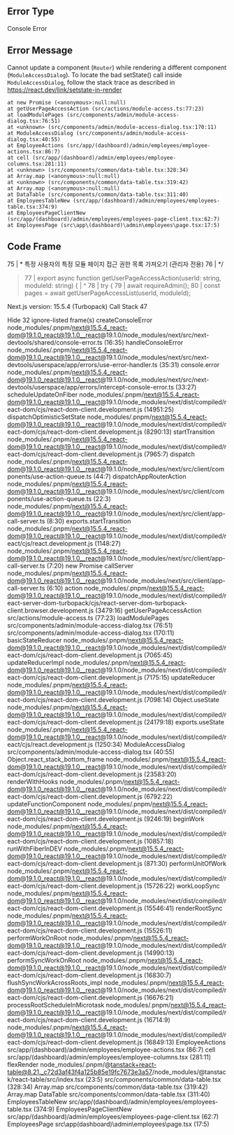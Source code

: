 ## Error Type
Console Error

## Error Message
Cannot update a component (`Router`) while rendering a different component (`ModuleAccessDialog`). To locate the bad setState() call inside `ModuleAccessDialog`, follow the stack trace as described in https://react.dev/link/setstate-in-render


    at new Promise (<anonymous>:null:null)
    at getUserPageAccessAction (src/actions/module-access.ts:77:23)
    at loadModulePages (src/components/admin/module-access-dialog.tsx:76:51)
    at <unknown> (src/components/admin/module-access-dialog.tsx:170:11)
    at ModuleAccessDialog (src/components/admin/module-access-dialog.tsx:40:55)
    at EmployeeActions (src/app/(dashboard)/admin/employees/employee-actions.tsx:86:7)
    at cell (src/app/(dashboard)/admin/employees/employee-columns.tsx:281:11)
    at <unknown> (src/components/common/data-table.tsx:328:34)
    at Array.map (<anonymous>:null:null)
    at <unknown> (src/components/common/data-table.tsx:319:42)
    at Array.map (<anonymous>:null:null)
    at DataTable (src/components/common/data-table.tsx:311:40)
    at EmployeesTableNew (src/app/(dashboard)/admin/employees/employees-table.tsx:374:9)
    at EmployeesPageClientNew (src/app/(dashboard)/admin/employees/employees-page-client.tsx:62:7)
    at EmployeesPage (src\app\(dashboard)\admin\employees\page.tsx:17:5)

## Code Frame
  75 |  * 특정 사용자의 특정 모듈 페이지 접근 권한 목록 가져오기 (관리자 전용)
  76 |  */
> 77 | export async function getUserPageAccessAction(userId: string, moduleId: string) {
     |                       ^
  78 |   try {
  79 |     await requireAdmin();
  80 |     const pages = await getUserPageAccessList(userId, moduleId);

Next.js version: 15.5.4 (Turbopack)
Call Stack
47

Hide 32 ignore-listed frame(s)
createConsoleError
node_modules/.pnpm/next@15.5.4_react-dom@19.1.0_react@19.1.0__react@19.1.0/node_modules/next/src/next-devtools/shared/console-error.ts (16:35)
handleConsoleError
node_modules/.pnpm/next@15.5.4_react-dom@19.1.0_react@19.1.0__react@19.1.0/node_modules/next/src/next-devtools/userspace/app/errors/use-error-handler.ts (35:31)
console.error
node_modules/.pnpm/next@15.5.4_react-dom@19.1.0_react@19.1.0__react@19.1.0/node_modules/next/src/next-devtools/userspace/app/errors/intercept-console-error.ts (33:27)
scheduleUpdateOnFiber
node_modules/.pnpm/next@15.5.4_react-dom@19.1.0_react@19.1.0__react@19.1.0/node_modules/next/dist/compiled/react-dom/cjs/react-dom-client.development.js (14951:25)
dispatchOptimisticSetState
node_modules/.pnpm/next@15.5.4_react-dom@19.1.0_react@19.1.0__react@19.1.0/node_modules/next/dist/compiled/react-dom/cjs/react-dom-client.development.js (8290:13)
startTransition
node_modules/.pnpm/next@15.5.4_react-dom@19.1.0_react@19.1.0__react@19.1.0/node_modules/next/dist/compiled/react-dom/cjs/react-dom-client.development.js (7965:7)
dispatch
node_modules/.pnpm/next@15.5.4_react-dom@19.1.0_react@19.1.0__react@19.1.0/node_modules/next/src/client/components/use-action-queue.ts (44:7)
dispatchAppRouterAction
node_modules/.pnpm/next@15.5.4_react-dom@19.1.0_react@19.1.0__react@19.1.0/node_modules/next/src/client/components/use-action-queue.ts (22:3)
<unknown>
node_modules/.pnpm/next@15.5.4_react-dom@19.1.0_react@19.1.0__react@19.1.0/node_modules/next/src/client/app-call-server.ts (8:30)
exports.startTransition
node_modules/.pnpm/next@15.5.4_react-dom@19.1.0_react@19.1.0__react@19.1.0/node_modules/next/dist/compiled/react/cjs/react.development.js (1148:27)
<unknown>
node_modules/.pnpm/next@15.5.4_react-dom@19.1.0_react@19.1.0__react@19.1.0/node_modules/next/src/client/app-call-server.ts (7:20)
new Promise
<anonymous>
callServer
node_modules/.pnpm/next@15.5.4_react-dom@19.1.0_react@19.1.0__react@19.1.0/node_modules/next/src/client/app-call-server.ts (6:10)
action
node_modules/.pnpm/next@15.5.4_react-dom@19.1.0_react@19.1.0__react@19.1.0/node_modules/next/dist/compiled/react-server-dom-turbopack/cjs/react-server-dom-turbopack-client.browser.development.js (3479:16)
getUserPageAccessAction
src/actions/module-access.ts (77:23)
loadModulePages
src/components/admin/module-access-dialog.tsx (76:51)
<unknown>
src/components/admin/module-access-dialog.tsx (170:11)
basicStateReducer
node_modules/.pnpm/next@15.5.4_react-dom@19.1.0_react@19.1.0__react@19.1.0/node_modules/next/dist/compiled/react-dom/cjs/react-dom-client.development.js (7065:45)
updateReducerImpl
node_modules/.pnpm/next@15.5.4_react-dom@19.1.0_react@19.1.0__react@19.1.0/node_modules/next/dist/compiled/react-dom/cjs/react-dom-client.development.js (7175:15)
updateReducer
node_modules/.pnpm/next@15.5.4_react-dom@19.1.0_react@19.1.0__react@19.1.0/node_modules/next/dist/compiled/react-dom/cjs/react-dom-client.development.js (7098:14)
Object.useState
node_modules/.pnpm/next@15.5.4_react-dom@19.1.0_react@19.1.0__react@19.1.0/node_modules/next/dist/compiled/react-dom/cjs/react-dom-client.development.js (24179:18)
exports.useState
node_modules/.pnpm/next@15.5.4_react-dom@19.1.0_react@19.1.0__react@19.1.0/node_modules/next/dist/compiled/react/cjs/react.development.js (1250:34)
ModuleAccessDialog
src/components/admin/module-access-dialog.tsx (40:55)
Object.react_stack_bottom_frame
node_modules/.pnpm/next@15.5.4_react-dom@19.1.0_react@19.1.0__react@19.1.0/node_modules/next/dist/compiled/react-dom/cjs/react-dom-client.development.js (23583:20)
renderWithHooks
node_modules/.pnpm/next@15.5.4_react-dom@19.1.0_react@19.1.0__react@19.1.0/node_modules/next/dist/compiled/react-dom/cjs/react-dom-client.development.js (6792:22)
updateFunctionComponent
node_modules/.pnpm/next@15.5.4_react-dom@19.1.0_react@19.1.0__react@19.1.0/node_modules/next/dist/compiled/react-dom/cjs/react-dom-client.development.js (9246:19)
beginWork
node_modules/.pnpm/next@15.5.4_react-dom@19.1.0_react@19.1.0__react@19.1.0/node_modules/next/dist/compiled/react-dom/cjs/react-dom-client.development.js (10857:18)
runWithFiberInDEV
node_modules/.pnpm/next@15.5.4_react-dom@19.1.0_react@19.1.0__react@19.1.0/node_modules/next/dist/compiled/react-dom/cjs/react-dom-client.development.js (871:30)
performUnitOfWork
node_modules/.pnpm/next@15.5.4_react-dom@19.1.0_react@19.1.0__react@19.1.0/node_modules/next/dist/compiled/react-dom/cjs/react-dom-client.development.js (15726:22)
workLoopSync
node_modules/.pnpm/next@15.5.4_react-dom@19.1.0_react@19.1.0__react@19.1.0/node_modules/next/dist/compiled/react-dom/cjs/react-dom-client.development.js (15546:41)
renderRootSync
node_modules/.pnpm/next@15.5.4_react-dom@19.1.0_react@19.1.0__react@19.1.0/node_modules/next/dist/compiled/react-dom/cjs/react-dom-client.development.js (15526:11)
performWorkOnRoot
node_modules/.pnpm/next@15.5.4_react-dom@19.1.0_react@19.1.0__react@19.1.0/node_modules/next/dist/compiled/react-dom/cjs/react-dom-client.development.js (14990:13)
performSyncWorkOnRoot
node_modules/.pnpm/next@15.5.4_react-dom@19.1.0_react@19.1.0__react@19.1.0/node_modules/next/dist/compiled/react-dom/cjs/react-dom-client.development.js (16830:7)
flushSyncWorkAcrossRoots_impl
node_modules/.pnpm/next@15.5.4_react-dom@19.1.0_react@19.1.0__react@19.1.0/node_modules/next/dist/compiled/react-dom/cjs/react-dom-client.development.js (16676:21)
processRootScheduleInMicrotask
node_modules/.pnpm/next@15.5.4_react-dom@19.1.0_react@19.1.0__react@19.1.0/node_modules/next/dist/compiled/react-dom/cjs/react-dom-client.development.js (16714:9)
<unknown>
node_modules/.pnpm/next@15.5.4_react-dom@19.1.0_react@19.1.0__react@19.1.0/node_modules/next/dist/compiled/react-dom/cjs/react-dom-client.development.js (16849:13)
EmployeeActions
src/app/(dashboard)/admin/employees/employee-actions.tsx (86:7)
cell
src/app/(dashboard)/admin/employees/employee-columns.tsx (281:11)
flexRender
node_modules/.pnpm/@tanstack+react-table@8.21._c72d3af43f4a125b85e19fc7673e3a57/node_modules/@tanstack/react-table/src/index.tsx (23:5)
<unknown>
src/components/common/data-table.tsx (328:34)
Array.map
<anonymous>
<unknown>
src/components/common/data-table.tsx (319:42)
Array.map
<anonymous>
DataTable
src/components/common/data-table.tsx (311:40)
EmployeesTableNew
src/app/(dashboard)/admin/employees/employees-table.tsx (374:9)
EmployeesPageClientNew
src/app/(dashboard)/admin/employees/employees-page-client.tsx (62:7)
EmployeesPage
src\app\(dashboard)\admin\employees\page.tsx (17:5)